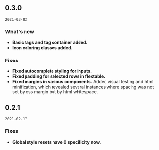 ## 0.3.0

`2021-03-02`

### What's new
* **Basic tags and tag container added.**
* **Icon coloring classes added.**

### Fixes
* **Fixed autocomplete styling for inputs.** 
* **Fixed padding for selected rows in flextable.**
* **Fixed margins in various components.** Added visual testing and html minification, which revealed several instances where spacing was not set by css margin but by html whitespace.

## 0.2.1

`2021-02-17`

### Fixes
* **Global style resets have 0 specificity now.**